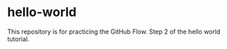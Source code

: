 # hello-world
This repository is for practicing the GitHub Flow.
Step 2 of the hello world tutorial.
